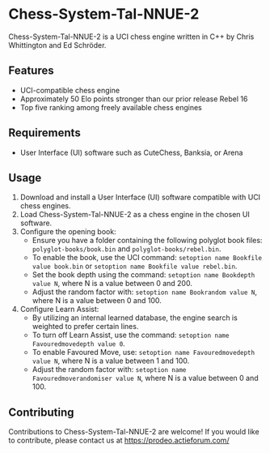 # Chess-System-Tal-NNUE-2

Chess-System-Tal-NNUE-2 is a UCI chess engine written in C++ by Chris Whittington and Ed Schröder.

## Features

- UCI-compatible chess engine
- Approximately 50 Elo points stronger than our prior release Rebel 16
- Top five ranking among freely available chess engines

## Requirements

- User Interface (UI) software such as CuteChess, Banksia, or Arena

## Usage

1. Download and install a User Interface (UI) software compatible with UCI chess engines.
2. Load Chess-System-Tal-NNUE-2 as a chess engine in the chosen UI software.
3. Configure the opening book:
   - Ensure you have a folder containing the following polyglot book files: `polyglot-books/book.bin` and `polyglot-books/rebel.bin`.
   - To enable the book, use the UCI command: `setoption name Bookfile value book.bin` or `setoption name Bookfile value rebel.bin`.
   - Set the book depth using the command: `setoption name Bookdepth value N`, where N is a value between 0 and 200.
   - Adjust the random factor with: `setoption name Bookrandom value N`, where N is a value between 0 and 100.
4. Configure Learn Assist:
   - By utilizing an internal learned database, the engine search is weighted to prefer certain lines.
   - To turn off Learn Assist, use the command: `setoption name Favouredmovedepth value 0`.
   - To enable Favoured Move, use: `setoption name Favouredmovedepth value N`, where N is a value between 1 and 100.
   - Adjust the random factor with: `setoption name Favouredmoverandomiser value N`, where N is a value between 0 and 100.

## Contributing

Contributions to Chess-System-Tal-NNUE-2 are welcome! If you would like to contribute, please contact us at https://prodeo.actieforum.com/

